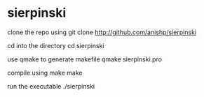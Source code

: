 sierpinski
==========

clone the repo using
  git clone http://github.com/anishp/sierpinski

cd into the directory
  cd sierpinski

use qmake to generate makefile
  qmake sierpinski.pro

compile using make
  make

run the executable
  ./sierpinski
